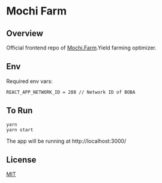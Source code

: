 # Mochi Farm 

## Overview

Official frontend repo of [Mochi.Farm](https://app.Mochi.Farm).Yield farming optimizer.

## Env

Required env vars:

```
REACT_APP_NETWORK_ID = 288 // Network ID of BOBA
```

## To Run

```
yarn
yarn start
```

The app will be running at http://localhost:3000/


## License

[MIT](LICENSE)
